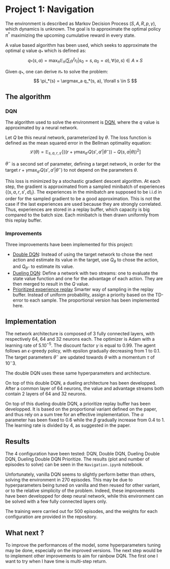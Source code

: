 # Project 1: Navigation

The environment is described as Markov Decision Process $(S, A, R, p, \gamma)$, which dynamics is unknown.
The goal is to approximate the optimal policy $\pi^*$ maximizing the upcoming cumulative reward in every state.

A value based algorithm has been used, which seeks to approximate the optimal $q$ value $q_*$ which is defined as:
$$
q_*(s, a) = \max_{\pi} \mathbb{E}_{\pi} (\sum_{t} \gamma^t r_t | s_0=s, a_0=a),  \forall (a, s) \in A \times S
$$

Given $q_*$, one can derive $\pi_*$ to solve the problem:
$$
\pi_*(s) = \argmax_a q_*(s, a), \forall s \in S
$$

## The algorithm

### DQN

The algorithm used to solve the environment is [DQN](https://storage.googleapis.com/deepmind-media/dqn/DQNNaturePaper.pdf), where the $q$ value is approximated by a neural network.

Let $Q$ be this neural network, parameterized by $\theta$.
The loss function is defined as the mean squared error in the Bellman optimality equation:
$$
\mathcal{L}(\theta) = \mathbb{E}_{s, a, r, s'} \big[((r + \gamma \max_{a'} Q(s', a' | \theta^-)) - Q(s, a| \theta))^2\big]
$$

$\theta^-$ is a second set of parameter, defining a target network, in order for the target $r + \gamma \max_{a'} Q(s', a' | \theta^-)$ to not depend on the parameters $\theta$.

This loss is minimized by a stochastic gradient descent algorithm.
At each step, the gradient is approximated from a sampled minibatch of experiences $\{(s, a, r, s', d)_i\}$.
The experiences in the minibatch are supposed to be i.i.d in order for the sampled gradient to be a good approximation.
This is not the case if the last experiences are used because they are strongly correlated.
Thus, experiences are stored in a replay buffer, which capacity is big compared to the batch size.
Each minibatch is then drawn uniformly from this replay buffer.

### Improvements

Three improvements have been implemented for this project:
* [Double DQN](https://arxiv.org/abs/1509.06461):
    Instead of using the target network to chose the next action and estimate its value in the target, use $Q_\theta$ to chose the action, and $Q_{\theta^-}$ to estimate its value.
* [Dueling DQN](https://arxiv.org/abs/1511.06581):
    Define a network with two streams: one to evaluate the state value function and one for the advantage of each action. They are then merged to result in the $Q$ value.
* [Prioritized experience replay](https://arxiv.org/abs/1511.05952)
    Smarter way of sampling in the replay buffer. Instead of uniform probability, assign a priority based on the TD-error to each sample. The proportional version has been implemented here.

## Implementation

The network architecture is composed of 3 fully connected layers, with respectively 64, 64 and 32 neurons each.
The optimizer is Adam with a learning rate of $5.10^{-5}$.
The discount factor $\gamma$ is equal to $0.99$. 
The agent follows an $\epsilon$-greedy policy, with epsilon gradually decreasing from $1$ to $0.1$.
The target parameters $\theta^-$ are updated towards $\theta$ with a momentum $\tau$ of $10^-3$.

The double DQN uses these same hyperparameters and architecture.

On top of this double DQN, a dueling architecture has been developped.
After a common layer of 64 neurons, the value and advantage streams both contain 2 layers of 64 and 32 neurons.

On top of this dueling double DQN, a prioritize replay buffer has been developped. It is based on the proportional variant defined on the paper, and thus rely on a sum tree for an effective implementation.
The $\alpha$ parameter has been fixed to 0.6 while the $\beta$ gradually increase from 0.4 to 1.
The learning rate is divided by 4, as suggested in the paper.

## Results

The 4 configuration have been tested: DQN, Double DQN, Dueling Double DQN, Dueling Double DQN Prioritize.
The results (plot and number of episodes to solve) can be seen in the `Navigation.ipynb` notebook.

Unfortunately, vanilla DQN seems to slightly perform better than others, solving the environment in 270 episodes.
This may be due to hyperparameters being tuned on vanilla and then reused for other variant, or to the relative simplicity of the problem.
Indeed, these improvements have been developped for deep neural network, while this environment can be solved with a few fully connected layers only.

The training were carried out for 500 episodes, and the weights for each configuration are provided in the repository.

## What next ?
To improve the performances of the model, some hyperparameters tuning may be done, especially on the improved versions.
The next step would be to implement other improvements to aim for rainbow DQN. 
The first one I want to try when I have time is multi-step return.

